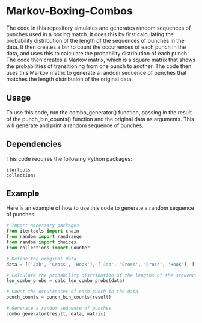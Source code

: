 # Markov-Boxing-Combos

The code in this repository simulates and generates random sequences of punches used in a boxing match. It does this by first calculating the probability distribution of the length of the sequences of punches in the data. It then creates a bin to count the occurrences of each punch in the data, and uses this to calculate the probability distribution of each punch. The code then creates a Markov matrix, which is a square matrix that shows the probabilities of transitioning from one punch to another. The code then uses this Markov matrix to generate a random sequence of punches that matches the length distribution of the original data.

## Usage
To use this code, run the combo_generator() function, passing in the result of the punch_bin_counts() function and the original data as arguments. This will generate and print a random sequence of punches.

## Dependencies
This code requires the following Python packages:

```
itertools
collections
```

## Example

Here is an example of how to use this code to generate a random sequence of punches:
```python
# Import necessary packages
from itertools import chain
from random import randrange
from random import choices
from collections import Counter

# Define the original data
data = [['Jab', 'Cross', 'Hook'], ['Jab', 'Cross', 'Cross', 'Hook'], ['Jab', 'Cross', 'Hook', 'Hook'], ['Jab', 'Jab', 'Cross'], ['Jab', 'Cross', 'Cross', 'Cross']]

# Calculate the probability distribution of the lengths of the sequences of punches
len_combo_probs = calc_len_combo_probs(data)

# Count the occurrences of each punch in the data
punch_counts = punch_bin_counts(result)

# Generate a random sequence of punches
combo_generator(result, data, matrix)

```
